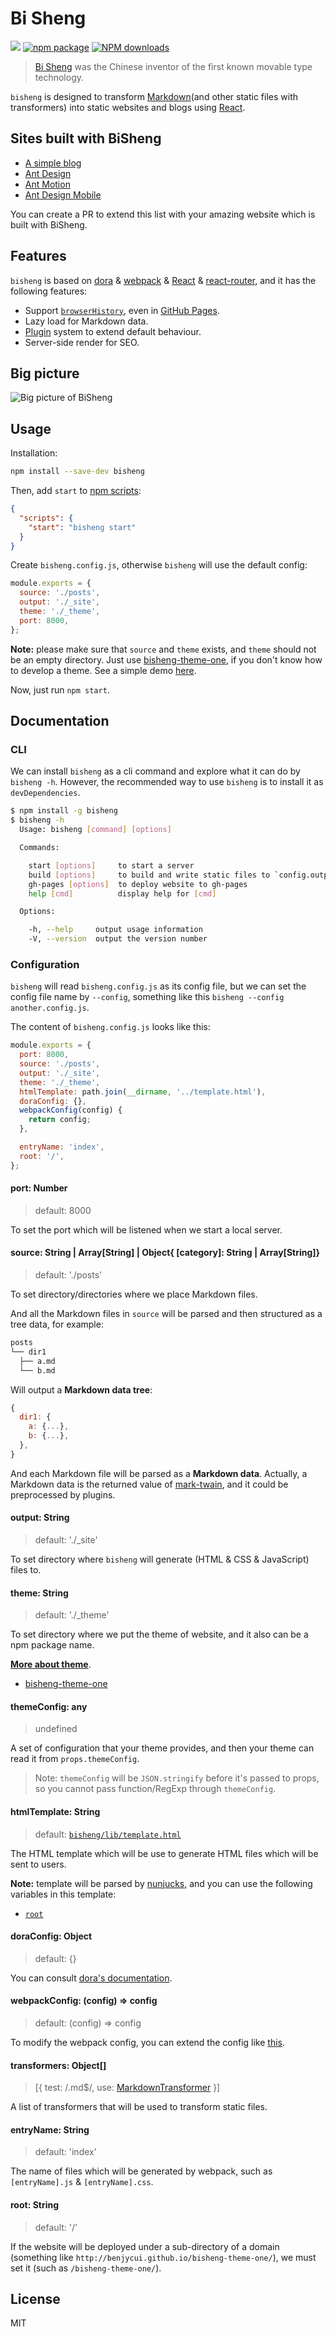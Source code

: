 # Bi Sheng

[![](https://img.shields.io/travis/benjycui/bisheng.svg?style=flat-square)](https://travis-ci.org/benjycui/bisheng)
[![npm package](https://img.shields.io/npm/v/bisheng.svg?style=flat-square)](https://www.npmjs.org/package/bisheng)
[![NPM downloads](http://img.shields.io/npm/dm/bisheng.svg?style=flat-square)](https://npmjs.org/package/bisheng)

> [Bi Sheng](https://en.wikipedia.org/wiki/Bi_Sheng) was the Chinese inventor of the first known movable type technology.

`bisheng` is designed to transform [Markdown](https://en.wikipedia.org/wiki/Markdown)(and other static files with transformers) into static websites and blogs using [React](https://facebook.github.io/react/).

## Sites built with BiSheng

* [A simple blog](http://benjycui.github.io/bisheng/)
* [Ant Design](http://ant.design)
* [Ant Motion](http://motion.ant.design)
* [Ant Design Mobile](http://mobile.ant.design/)

You can create a PR to extend this list with your amazing website which is built with BiSheng.

## Features

`bisheng` is based on [dora](https://github.com/dora-js/dora) & [webpack](https://webpack.github.io/) & [React](https://facebook.github.io/react/) & [react-router](https://github.com/ReactTraining/react-router), and it has the following features:

* Support [`browserHistory`](https://github.com/reactjs/react-router/blob/master/docs/API.md#browserhistory), even in [GitHub Pages](https://pages.github.com/).
* Lazy load for Markdown data.
* [Plugin](https://github.com/benjycui/bisheng#plugins-arraystring) system to extend default behaviour.
* Server-side render for SEO.

## Big picture

![Big picture of BiSheng](https://raw.githubusercontent.com/benjycui/bisheng/master/big-picture.jpg)

## Usage

Installation:

```bash
npm install --save-dev bisheng
```

Then, add `start` to [npm scripts](https://docs.npmjs.com/misc/scripts):

```json
{
  "scripts": {
    "start": "bisheng start"
  }
}
```

Create `bisheng.config.js`, otherwise `bisheng` will use the default config:

```js
module.exports = {
  source: './posts',
  output: './_site',
  theme: './_theme',
  port: 8000,
};
```

**Note:** please make sure that `source` and `theme` exists, and `theme` should not be an empty directory. Just use [bisheng-theme-one](https://github.com/benjycui/bisheng/tree/master/packages/bisheng-theme-one), if you don't know how to develop a theme. See a simple demo [here](https://github.com/benjycui/bisheng/tree/master/packages/bisheng-example).

Now, just run `npm start`.

## Documentation

### CLI

We can install `bisheng` as a cli command and explore what it can do by `bisheng -h`. However, the recommended way to use `bisheng` is to install it as `devDependencies`.

```bash
$ npm install -g bisheng
$ bisheng -h
  Usage: bisheng [command] [options]

  Commands:

    start [options]     to start a server
    build [options]     to build and write static files to `config.output`
    gh-pages [options]  to deploy website to gh-pages
    help [cmd]          display help for [cmd]

  Options:

    -h, --help     output usage information
    -V, --version  output the version number
```

### Configuration

`bisheng` will read `bisheng.config.js` as its config file, but we can set the config file name by `--config`, something like this `bisheng --config another.config.js`.

The content of `bisheng.config.js` looks like this:

```js
module.exports = {
  port: 8000,
  source: './posts',
  output: './_site',
  theme: './_theme',
  htmlTemplate: path.join(__dirname, '../template.html'),
  doraConfig: {},
  webpackConfig(config) {
    return config;
  },

  entryName: 'index',
  root: '/',
};
```

#### port: Number

> default: 8000

To set the port which will be listened when we start a local server.

#### source: String | Array[String] | Object{ [category]: String | Array[String]}

> default: './posts'

To set directory/directories where we place Markdown files.

And all the Markdown files in `source` will be parsed and then structured as a tree data, for example:

```bash
posts
└── dir1
  ├── a.md
  └── b.md
```

Will output a **Markdown data tree**:

```js
{
  dir1: {
    a: {...},
    b: {...},
  },
}
```

And each Markdown file will be parsed as a **Markdown data**. Actually, a Markdown data is the returned value of [mark-twain](https://github.com/benjycui/mark-twain), and it could be preprocessed by plugins.

#### output: String

> default: './_site'

To set directory where `bisheng` will generate (HTML & CSS & JavaScript) files to.

#### theme: String

> default: './_theme'

To set directory where we put the theme of website, and it also can be a npm package name.

[**More about theme**](https://github.com/benjycui/bisheng/tree/master/docs/theme.md).

* [bisheng-theme-one](https://github.com/benjycui/bisheng/tree/master/packages/bisheng-theme-one)

#### themeConfig: any

> undefined

A set of configuration that your theme provides, and then your theme can read it from `props.themeConfig`.

> Note: `themeConfig` will be `JSON.stringify` before it's passed to props, so you cannot pass function/RegExp through `themeConfig`.

#### htmlTemplate: String

> default: [`bisheng/lib/template.html`](https://github.com/benjycui/bisheng/blob/master/packages/bisheng/src/template.html)

The HTML template which will be use to generate HTML files which will be sent to users.

**Note:** template will be parsed by [nunjucks](https://mozilla.github.io/nunjucks/), and you can use the following variables in this template:

* [`root`](https://github.com/benjycui/bisheng#root-string)

#### doraConfig: Object

> default: {}

You can consult [dora's documentation](https://github.com/dora-js/dora).

#### webpackConfig: (config) => config

> default: (config) => config

To modify the webpack config, you can extend the config like [this](https://github.com/ant-tool/atool-build#配置扩展).

#### transformers: Object[]

> [{ test: /\.md$/, use: [MarkdownTransformer](https://github.com/benjycui/bisheng/blob/master/packages/bisheng/src/transformers/markdown.js) }]

A list of transformers that will be used to transform static files.

#### entryName: String

> default: 'index'

The name of files which will be generated by webpack, such as `[entryName].js` & `[entryName].css`.

#### root: String

> default: '/'

If the website will be deployed under a sub-directory of a domain (something like `http://benjycui.github.io/bisheng-theme-one/`), we must set it (such as `/bisheng-theme-one/`).

## License

MIT
